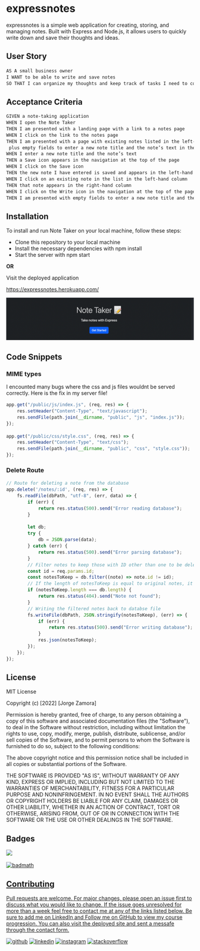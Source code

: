 # expressnotes

expressnotes is a simple web application for creating, storing, and managing notes. Built with Express and Node.js, it allows users to quickly write down and save their thoughts and ideas.
## User Story

```md
AS A small business owner
I WANT to be able to write and save notes
SO THAT I can organize my thoughts and keep track of tasks I need to complete
```

## Acceptance Criteria

```md
GIVEN a note-taking application
WHEN I open the Note Taker
THEN I am presented with a landing page with a link to a notes page
WHEN I click on the link to the notes page
THEN I am presented with a page with existing notes listed in the left-hand column,
 plus empty fields to enter a new note title and the note’s text in the right-hand column
WHEN I enter a new note title and the note’s text
THEN a Save icon appears in the navigation at the top of the page
WHEN I click on the Save icon
THEN the new note I have entered is saved and appears in the left-hand column with the other existing notes
WHEN I click on an existing note in the list in the left-hand column
THEN that note appears in the right-hand column
WHEN I click on the Write icon in the navigation at the top of the page
THEN I am presented with empty fields to enter a new note title and the note’s text in the right-hand column
```

## Installation

To install and run Note Taker on your local machine, follow these steps:

- Clone this repository to your local machine
- Install the necessary dependencies with npm install
- Start the server with npm start 

**OR**

Visit the deployed application

https://expressnotes.herokuapp.com/


![Picture of Deployed App](./assets/Screen%20Shot%202023-02-20%20at%204.25.13%20PM.png)

## Code Snippets

### MIME types
I encounted many bugs where the css and js files wouldnt be served correctly. Here is the fix in my server file!
```js
app.get("/public/js/index.js", (req, res) => {
    res.setHeader("Content-Type", "text/javascript");
    res.sendFile(path.join(__dirname, "public", "js", "index.js"));
});

app.get("/public/css/style.css", (req, res) => {
    res.setHeader("Content-Type", "text/css");
    res.sendFile(path.join(__dirname, "public", "css", "style.css"));
});

```

### Delete Route

```js
// Route for deleting a note from the database
app.delete('/notes/:id', (req, res) => {
    fs.readFile(dbPath, "utf-8", (err, data) => {
        if (err) {
            return res.status(500).send("Error reading database");
        }

        let db;
        try {
            db = JSON.parse(data);
        } catch (err) {
            return res.status(500).send("Error parsing database");
        }
        // Filter notes to keep those with ID other than one to be deleted
        const id = req.params.id;
        const notesToKeep = db.filter((note) => note.id != id);
        // If the length of notesToKeep is equal to original notes, it means the note to delete was not found and will display that error
        if (notesToKeep.length === db.length) {
            return res.status(404).send("Note not found");
        }
        // Writing the filtered notes back to databse file
        fs.writeFile(dbPath, JSON.stringify(notesToKeep), (err) => {
            if (err) {
                return res.status(500).send("Error writing database");
            }
            res.json(notesToKeep);
        });
    });
});

```

## License

MIT License

Copyright (c) [2022] [Jorge Zamora]

Permission is hereby granted, free of charge, to any person obtaining a copy
of this software and associated documentation files (the "Software"), to deal
in the Software without restriction, including without limitation the rights
to use, copy, modify, merge, publish, distribute, sublicense, and/or sell
copies of the Software, and to permit persons to whom the Software is
furnished to do so, subject to the following conditions:

The above copyright notice and this permission notice shall be included in all
copies or substantial portions of the Software.

THE SOFTWARE IS PROVIDED "AS IS", WITHOUT WARRANTY OF ANY KIND, EXPRESS OR
IMPLIED, INCLUDING BUT NOT LIMITED TO THE WARRANTIES OF MERCHANTABILITY,
FITNESS FOR A PARTICULAR PURPOSE AND NONINFRINGEMENT. IN NO EVENT SHALL THE
AUTHORS OR COPYRIGHT HOLDERS BE LIABLE FOR ANY CLAIM, DAMAGES OR OTHER
LIABILITY, WHETHER IN AN ACTION OF CONTRACT, TORT OR OTHERWISE, ARISING FROM,
OUT OF OR IN CONNECTION WITH THE SOFTWARE OR THE USE OR OTHER DEALINGS IN THE
SOFTWARE.

## Badges

<a href=”https://www.linkedin.com/in/jorge-zamora-786945250/”>
<img src='https://img.shields.io/badge/LinkedIn-blue?style=flat&logo=linkedin&labelColor=blue'>

![badmath](https://img.shields.io/github/followers/jbxamora?label=JBXAMORA&logoColor=%23fd2423&style=social)

## Contributing

Pull requests are welcome. For major changes, please open an issue first to discuss what you would like to change. If the issue goes unresolved for more than a week feel free to contact me at any of the links listed below. Be sure to add me on LinkedIn and Follow me on GitHub to view my course progression. You can also visit the deployed site and sent a messafe through the contact form.

[<img src='https://cdn.jsdelivr.net/npm/simple-icons@3.0.1/icons/github.svg' alt='github' height='40'>](https://github.com/jbxamora) [<img src='https://cdn.jsdelivr.net/npm/simple-icons@3.0.1/icons/linkedin.svg' alt='linkedin' height='40'>](https://www.linkedin.com/in/jorge-zamora-786945250//) [<img src='https://cdn.jsdelivr.net/npm/simple-icons@3.0.1/icons/instagram.svg' alt='instagram' height='40'>](https://www.instagram.com/jbxamora/) [<img src='https://cdn.jsdelivr.net/npm/simple-icons@3.0.1/icons/stackoverflow.svg' alt='stackoverflow' height='40'>](https://stackoverflow.com/users/20023706/jbxamora)
